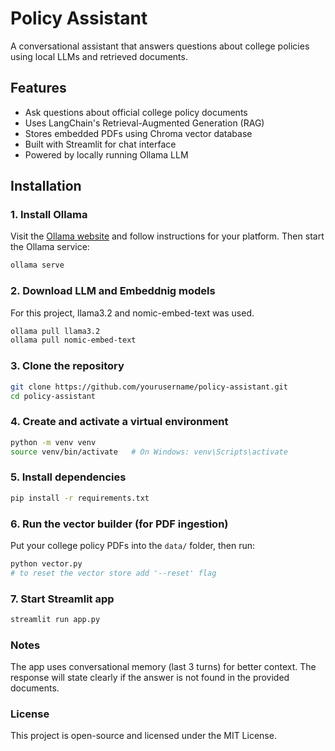 # Policy Assistant

A conversational assistant that answers questions about college policies using local LLMs and retrieved documents.

## Features

- Ask questions about official college policy documents
- Uses LangChain's Retrieval-Augmented Generation (RAG)
- Stores embedded PDFs using Chroma vector database
- Built with Streamlit for chat interface
- Powered by locally running Ollama LLM

## Installation

### 1. **Install Ollama**

Visit the [Ollama website](https://ollama.com/) and follow instructions for your platform.
Then start the Ollama service:

```bash
ollama serve
```

### 2. **Download LLM and Embeddnig models**

For this project, llama3.2 and nomic-embed-text was used.

```bash
ollama pull llama3.2
ollama pull nomic-embed-text
```

### 3. **Clone the repository**

```bash
git clone https://github.com/yourusername/policy-assistant.git
cd policy-assistant
```

### 4. **Create and activate a virtual environment**

```bash
python -m venv venv
source venv/bin/activate   # On Windows: venv\Scripts\activate
```

### 5. **Install dependencies**

```bash
pip install -r requirements.txt
```

### 6. **Run the vector builder (for PDF ingestion)**

Put your college policy PDFs into the ```data/``` folder, then run:
```bash
python vector.py
# to reset the vector store add '--reset' flag
```

### 7. **Start Streamlit app**

```bash
streamlit run app.py
```

### Notes
The app uses conversational memory (last 3 turns) for better context.
The response will state clearly if the answer is not found in the provided documents.

### License
This project is open-source and licensed under the MIT License.